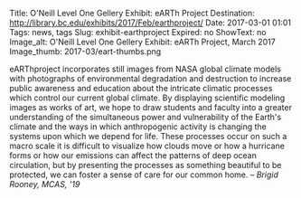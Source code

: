 Title: O'Neill Level One Gellery Exhibit: eARTh Project
Destination: http://library.bc.edu/exhibits/2017/Feb/earthproject/
Date: 2017-03-01 01:01 
Tags: news, tags 
Slug: exhibit-earthproject 
Expired: no
ShowText: no
Image_alt: O'Neill Level One Gellery Exhibit: eARTh Project, March 2017
Image_thumb: 2017-03/eart-thumbs.png

eARThproject incorporates still images from NASA global climate models with photographs of environmental degradation and destruction to increase public awareness and education about the intricate climatic processes which control our current global climate. By displaying scientific modeling images as works of art, we hope to draw students and faculty into a greater understanding of the simultaneous power and vulnerability of the Earth's climate and the ways in which anthropogenic activity is changing the systems upon which we depend for life. These processes occur on such a macro scale it is difficult to visualize how clouds move or how a hurricane forms or how our emissions can affect the patterns of deep ocean circulation, but by presenting the processes as something beautiful to be protected, we can foster a sense of care for our common home. <em>– Brigid Rooney, MCAS, '19</em>
